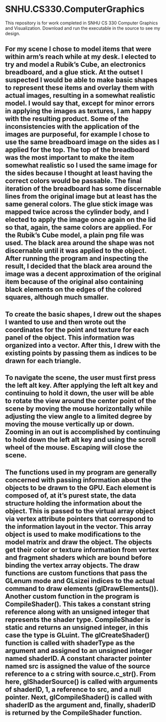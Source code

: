 # SNHU.CS330.ComputerGraphics
This repository is for work completed in SNHU CS 330 Computer Graphics and Visualization. Download and run the executable in the source to see my design.

## For my scene I chose to model items that were within arm’s reach while at my desk. I elected to try and model a Rubik’s Cube, an electronics breadboard, and a glue stick. At the outset I suspected I would be able to make basic shapes to represent these items and overlay them with actual images, resulting in a somewhat realistic model. I would say that, except for minor errors in applying the images as textures, I am happy with the resulting product. Some of the inconsistencies with the application of the images are purposeful, for example I chose to use the same breadboard image on the sides as I applied for the top. The top of the breadboard was the most important to make the item somewhat realistic so I used the same image for the sides because I thought at least having the correct colors would be passable. The final iteration of the breadboard has some discernable lines from the original image but at least has the same general colors. The glue stick image was mapped twice across the cylinder body, and I elected to apply the image once again on the lid so that, again, the same colors are applied. For the Rubik’s Cube model, a plain png file was used. The black area around the shape was not discernable until it was applied to the object. After running the program and inspecting the result, I decided that the black area around the image was a decent approximation of the original item because of the original also containing black elements on the edges of the colored squares, although much smaller. 
##	To create the basic shapes, I drew out the shapes I wanted to use and then wrote out the coordinates for the point and texture for each panel of the object. This information was organized into a vector. After this, I drew with the existing points by passing them as indices to be drawn for each triangle. 
##	To navigate the scene, the user must first press the left alt key. After applying the left alt key and continuing to hold it down, the user will be able to rotate the view around the center point of the scene by moving the mouse horizontally while adjusting the view angle to a limited degree by moving the mouse vertically up or down. Zooming in an out is accomplished by continuing to hold down the left alt key and using the scroll wheel of the mouse. Escaping will close the scene. 
##	The functions used in my program are generally concerned with passing information about the objects to be drawn to the GPU. Each element is composed of, at it’s purest state, the data structure holding the information about the object. This is passed to the virtual array object via vertex attribute pointers that correspond to the information layout in the vector. This array object is used to make modifications to the model matrix and draw the object. The objects get their color or texture information from vertex and fragment shaders which are bound before binding the vertex array objects.  The draw functions are custom functions that pass the GLenum mode and GLsizei indices to the actual command to draw elements (glDrawElements()). Another custom function in the program is CompileShader(). This takes a constant string reference along with an unsigned integer that represents the shader type. CompileShader is static and returns an unsigned integer, in this case the type is GLuint.  The glCreateShader() function is called with shaderType as the argument and assigned to an unsigned integer named shaderID. A constant character pointer named src is assigned the value of the source reference to a c string with source.c_str(). From here, glShaderSource() is called with arguments of shaderID, 1, a reference to src, and a null pointer. Next, glCompileShader() is called with shaderID as the argument and, finally, shaderID is returned by the CompileShader function. 
